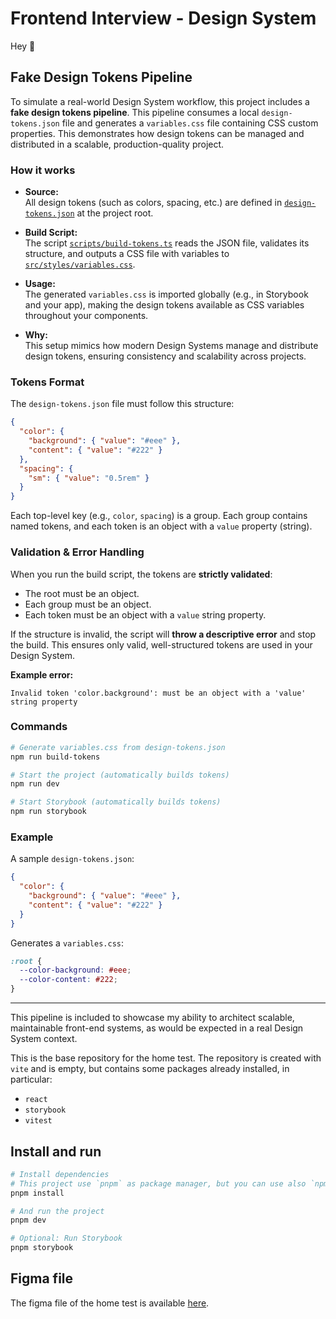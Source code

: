 # Frontend Interview - Design System

Hey 👋

## Fake Design Tokens Pipeline

To simulate a real-world Design System workflow, this project includes a **fake design tokens pipeline**. This pipeline consumes a local `design-tokens.json` file and generates a `variables.css` file containing CSS custom properties. This demonstrates how design tokens can be managed and distributed in a scalable, production-quality project.

### How it works

- **Source:**  
  All design tokens (such as colors, spacing, etc.) are defined in [`design-tokens.json`](./design-tokens.json) at the project root.

- **Build Script:**  
  The script [`scripts/build-tokens.ts`](./scripts/build-tokens.ts) reads the JSON file, validates its structure, and outputs a CSS file with variables to [`src/styles/variables.css`](./src/styles/variables.css).

- **Usage:**  
  The generated `variables.css` is imported globally (e.g., in Storybook and your app), making the design tokens available as CSS variables throughout your components.

- **Why:**  
  This setup mimics how modern Design Systems manage and distribute design tokens, ensuring consistency and scalability across projects.

### Tokens Format

The `design-tokens.json` file must follow this structure:

```json
{
  "color": {
    "background": { "value": "#eee" },
    "content": { "value": "#222" }
  },
  "spacing": {
    "sm": { "value": "0.5rem" }
  }
}
```

Each top-level key (e.g., `color`, `spacing`) is a group. Each group contains named tokens, and each token is an object with a `value` property (string).

### Validation & Error Handling

When you run the build script, the tokens are **strictly validated**:

- The root must be an object.
- Each group must be an object.
- Each token must be an object with a `value` string property.

If the structure is invalid, the script will **throw a descriptive error** and stop the build. This ensures only valid, well-structured tokens are used in your Design System.

**Example error:**

```
Invalid token 'color.background': must be an object with a 'value' string property
```

### Commands

```bash
# Generate variables.css from design-tokens.json
npm run build-tokens

# Start the project (automatically builds tokens)
npm run dev

# Start Storybook (automatically builds tokens)
npm run storybook
```

### Example

A sample `design-tokens.json`:

```json
{
  "color": {
    "background": { "value": "#eee" },
    "content": { "value": "#222" }
  }
}
```

Generates a `variables.css`:

```css
:root {
  --color-background: #eee;
  --color-content: #222;
}
```

---

This pipeline is included to showcase my ability to architect scalable, maintainable front-end systems, as would be expected in a real Design System context.

This is the base repository for the home test. The repository is created with `vite` and is empty, but contains some packages already installed, in particular:

- `react`
- `storybook`
- `vitest`

## Install and run

```bash
# Install dependencies
# This project use `pnpm` as package manager, but you can use also `npm` or `yarn`.
pnpm install

# And run the project
pnpm dev

# Optional: Run Storybook
pnpm storybook
```

## Figma file

The figma file of the home test is available [here](https://www.figma.com/design/OclakAGLSXDoMKLFvwLNMP/%F0%9F%92%BB-Design-System-Home-Test---Tabs-Component?node-id=0-1&t=4pG7NN6HKxgxroDz-1).
